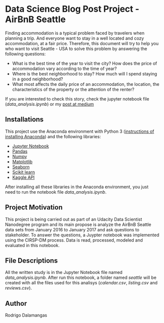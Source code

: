 # Data Science Blog Post Project - AirBnB Seattle
Finding accommodation is a typical problem faced by travelers when planning a trip. And everyone want to stay in a well located and cozy accommodation, at a fair price. Therefore, this document will try to help you who want to visit Seattle - USA to solve this problem by answering the following questions:

- What is the best time of the year to visit the city? How does the price of accommodation vary according to the time of year?
- Where is the best neighborhood to stay? How much will I spend staying in a good neighborhood?
- What most affects the daily price of an accommodation, the location, the characteristics of the property or the attention of the renter?

If you are interested to check this story, check the jupyter notebook file (*data_analysis.ipynb*) or my [post at medium](https://medium.com/@rodrigodalamangas/planning-a-trip-to-seattle-this-is-why-you-need-to-check-this-data-analysis-effb8e88d11d?sk=9b1e91eee5b683cf3319cfbfe1213e74)

## Installations
This project use the Anaconda environment with Python 3 ([instructions of installing Anaconda](https://docs.anaconda.com/anaconda/install/)) and the following libraries:
- [Jupyter Notebook](https://jupyter.org/)
- [Pandas](https://pandas.pydata.org/docs/)
- [Numpy](https://numpy.org/doc/)
- [Matplotlib](https://matplotlib.org/contents.html)
- [Seaborn](https://seaborn.pydata.org/index.html)
- [Scikit learn](https://scikit-learn.org/stable/user_guide.html)
- [Kaggle API](https://github.com/Kaggle/kaggle-api)

After installing all these libraries in the Anaconda environment, you just need to run the notebook file *data_analysis.ipynb*.

## Project Motivation
This project is being carried out as part of an Udacity Data Scientist Nanodegree program and its main propose is analyze the AirBnB Seattle data sets from January 2016 to January 2017 and ask questions to stakeholder. To answer the questions, a Juypter notebook was implemented using the CIRSP-DM process. Data is read, processed, modeled and evaluated in this notebook.

## File Descriptions
All the written study is in the Jupyter Notebook file named *data_analysis.ipynb*. After run this notebook, a folder named *seattle* will be created with all the files used for this analisys (*calendar.csv*, *listing.csv* and *reviews.csv*).

## Author
Rodrigo Dalamangas
